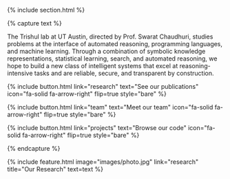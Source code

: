 ---
---

{% include section.html %}

{% capture text %}

The Trishul lab at UT Austin, directed by Prof. Swarat Chaudhuri,
studies problems at the interface of automated reasoning, programming
languages, and machine learning. Through a combination of symbolic
knowledge representations, statistical learning, search, and automated
reasoning, we hope to build a new class of intelligent systems that
excel at reasoning-intensive tasks and are reliable, secure, and
transparent by construction.

{%
  include button.html
  link="research"
  text="See our publications"
  icon="fa-solid fa-arrow-right"
  flip=true
  style="bare"
  %}


{%
  include button.html
  link="team"
  text="Meet our team"
  icon="fa-solid fa-arrow-right"
  flip=true
  style="bare"
%}

{%
  include button.html
  link="projects"
  text="Browse our code"
  icon="fa-solid fa-arrow-right"
  flip=true
  style="bare"
%}

{% endcapture %}

{%
  include feature.html
  image="images/photo.jpg"
  link="research"
  title="Our Research"
  text=text
%}
